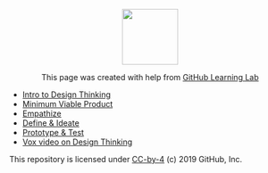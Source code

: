 <p align="center"><img width="100" src="https://lab.github.com/public/images/avatar.png"></p>

<p align="center">This page was created with help from <a href="https://lab.github.com/">GitHub Learning Lab</a></p>

- [Intro to Design Thinking](five-phases/)
- [Minimum Viable Product](mvp)
- [Empathize](empathy/)
- [Define & Ideate](define-and-ideate/)
- [Prototype & Test](prototype-and-test/)
- [Vox video on Design Thinking](https://www.youtube.com/watch?v=wOrmr5kT-48)

This repository is licensed under [CC-by-4](LICENSE) (c) 2019 GitHub, Inc.
